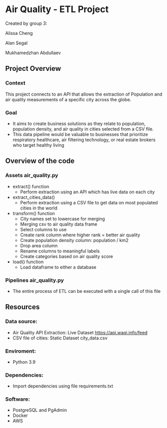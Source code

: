 # Air Quality - ETL Project
Created by group 3:

Alissa Cheng

Alan Segal

Mukhamedzhan Abdullaev

## Project Overview
### Context
This project connects to an API that allows the extraction of Population and air quality measurements of a specific city across the globe.
### Goal 
- It aims to create business solutions as they relate to population, population density, and air quality in cities selected from a CSV file.
- This data pipeline would be valuable to businesses that prioritize respiratory healthcare, air filtering technology, or real estate brokers who target healthy living
## Overview of the code
### Assets air_quality.py
- extract() function
  - Perform extraction using an API which has live data on each city
- extract_cities_data()
  - Perform extraction using a CSV file to get data on most populated cities in the world
- transform() function
  - City names set to lowercase for merging
  - Merging csv to air quality data frame
  - Select columns to use
  - Create rank column where higher rank = better air quality
  - Create population density column: population / km2
  - Drop area column
  - Rename columns to meaningful labels
  - Create categories based on air quality score
- load() function
  - Load dataframe to either a database
### Pipelines air_quality.py
- The entire process of ETL can be executed with a single call of this file
## Resources
### Data source:
- Air Quality API Extraction: Live Dataset https://api.waqi.info/feed
- CSV file of cities: Static Dataset city_data.csv
### Enviroment:
- Python 3.9
### Dependencies:
- Import dependencies using file requirements.txt 
### Software:
- PostgreSQL and PgAdmin
- Docker
- AWS
